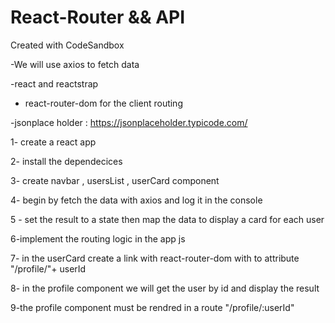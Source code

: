 # React-Router && API
Created with CodeSandbox


-We will use  axios to fetch data 


-react and reactstrap 


- react-router-dom for the client routing 


-jsonplace holder  : https://jsonplaceholder.typicode.com/


1- create a react app 

2- install the dependecices 

3- create navbar , usersList , userCard component 

4- begin by fetch the data with axios and log it in the console 

5 - set the result to a state then map the data to display a card for each user 

6-implement the routing logic in the app js 

7- in the userCard create a link with react-router-dom with to attribute "/profile/"+ userId 

8- in the profile component we will get the user by id and display the result 

9-the profile component must be rendred in a route "/profile/:userId" 
